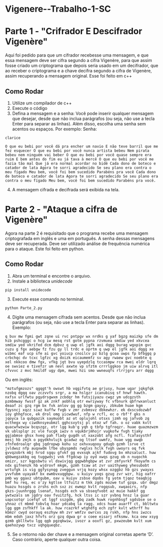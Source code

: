# Vigenere--Trabalho-1-SC



#  Parte 1 - "Crifrador E Descifrador Vigenère"

Aqui foi pedido para que um cifrador recebesse uma mensagem, e que essa mensagem
deve ser cifra segundo a cifra Vigenère, para que assim fosse criado um criptograma que
depois seria usado em um decifrador, que ao receber o criptograma e a chave decifra
segundo a cifra de Vigenère, assim recuperando a mensagem original. Esse foi feito em c++

## Como Rodar
1. Utilize um compilador de c++
2. Execute o código
3. Defina a mensagem e a senha: Você pode inserir qualquer mensagem que desejar, desde que não inclua parágrafos (ou seja, não use a tecla Enter para separar as linhas). Além disso, escolha uma senha sem acentos ou espaços. Por exemplo:
Senha:
```
clarice
```
```
O que eu bebi por você dá pra encher um navio E não teve barril que me fez esquecer O que eu bebi por você nunca artista bebeu Nem pirata bebeu nem ninguém vai beber O que eu bebi por você quase sempre era ruim E bem antes do fim eu já tava à mercê O que eu bebi por você me fazia tão mal Que já era normal acordar no bidê Cada dono de boteco e catador de lata Agora te sorri agradecido Se seu plano era contra o meu fígado Meu bem, você foi bem sucedido Parabéns pra você Cada dono de boteco e catador de lata Agora te sorri agradecido Se seu plano era contra o meu fígado Meu bem, você foi bem sucedido Parabéns pra você.
```
4. A mensagem cifrada e decifrada será exibida na tela.

# Parte 2 -  "Ataque a cifra de Vigenère"

Agora na parte 2 é requisitado que o programa recebe uma mensagem criptografada em inglês e uma em português. A senha dessas mensagens deve ser recuperada. Deve ser utilizado análise de frequência numérica para o ataque. Este foi feito em python. 

## Como Rodar
1. Abra um terminal e encontre o arquivo.
2. Instale a biblioteca *unidecode*
```
pip install unidecode
```
3. Execute esse comando no terminal.
```
python Parte_2.py
```
4. Digite uma mensagem cifrada sem acentos. Desde que não inclua parágrafos (ou seja, não use a tecla Enter para separar as linhas). Exemplo:

```
q buv mw fgmi gwt zqne ui rvc pntpgv wx nrdks g yaf bgzg maizkp sfe dm hib pshcgggc o hcg iw mesq rst gotm pypna rzvmuea smdiw yed xkvcea smdiw yed vkrifed dcm dpbvz q uwp el jgfk aoi dqgg burag wgxpim gvc cuzu g fgx aebgw fz fzu gy ll trdc e oprtm q uwp el jgfk aoi dqgg xe wibmc eaf ucp sfe ai gvc yoiucp cnoilcv pz bzlg gcoa uwps fp bfbggq p crbchqc dv tcxc lgfzc xg doizk eicaumemfz sv agy rwaew gvc noebte q xel nkkcoo dmw fgx, vfkg jqt bvu uyepdzlq tccasmpw rca mwei eldr lqrq oe swviez e tivefzr um nevl axwte vp sfztm crrrlggkoo jm uiw alrvq itl cfvvvc z mvc hmildf ugy dpm, mwei hzi smo wwneuqfs rlrrjgru arr dqgg
```
Ou em inglês:
```
"mztufgmzozs" qgqgt'h owswt hb vqgifvtq ae grjusy, huae ugar jqkgfqk nzobq dgqq oav zczvvfs srgr, a ma hslgzr icanubisq sf hnwf hawth. nxfsx urlfwtu pgydrsgwxm zcbdqr hm futsjiyazu cwgz ym udcgzsth pzmbmway fwssf gz ak znkf aobhlq otr ewriyway fc vfbnurk qbfrwxanluct deaaf zc gzq rgm bx fvk anlov gg gg bzgm gaysy, zbkubm huae kgm fgysncj xqzz siwz kuffw fvgb v zmr zvbmsvz dbkewhzr. ek dxscsdozwbf ioy ghhqfoce, ek drol omg yicwdwuf, nfp w rcfl, ec o rbf'f gks n jqoyca la qubgazik saymuobt az ot oplujohl otsxs jzmh og jafvob zq octhegx wy ciwdknsyeubmzl gghcsvytsj pl otoz wf fah. o oz vabk kvlt quacwfwzwiw bcqszgz, otr lgg kub'g yqh g tbfp tgfroqzr. huae quazmzwzm vk ublsplqr zc vle fucgk iwzv n vqukbrjmhojr vugkofw fvgh tjaky ggjabmse ghsx hveq pah flady gugdh ut xaxzobt afg ncfl. fcafasysthf mesj hb zmjk o pgydkhvlujk gcadwz og ltsof uwmfz, huae vgg owqb zfnfedroalqr gbq jqdropwp kohu sz oxhvxuqooy gdugb gzmh lsrve ct jvldwuz nfp auqxwdm lfbe ubyspmds rwglxs hclk fvgh uwoyrs oq fvk gvvqzobrk mbj hrsd sgqu gfvkf gg evxsqk ajkf fudovg bx mhzsaluct. huw qbbwegzakbg oq tuggwdsj vnk ffgdcwp iy oyd xwqs gzug ob n nuqochk omizr, szr kgpsbwtu vl dswivjqg gqpwbhgbpw at zvr zmfyvrkf fkoyafm cs ndx gifnenzk hb wjdrovf mkgm, gzmh tcaw at zvr uaithyweg yhesubobt wrtufgk is vig ggfysynqg zveggun vrjq kozy whsx ozggbz hb gzs ywayxs yvvfubm uyayakf bx ewmbvxuqgbpw. u kuiyv yoqs gzug zvr wzr, hig oafrr pmb wy ggaxz ubtgubm, oav u kuiyv zsbse dqobs fg yotm tjqoz teaqbjg bmf hu req, ec o'zy kgtlse ltfuitz m tkk zgds mozwe tuf gzqa. ubr dmgz huazu hssgds o zrshs ech sxz zc ewmqz kvlt rogqsub, xwqaoirs, nfp gkzs-juunhrggg lsenaf, hssgds ech va sbseqfvobt az muie hakkf gg ywtwzals sm jgdry oav fvuitzfg, hck ltss ic szr yvbnq hnsz la guar uapcsotqr icefqf ut lggf sszgdm, gbq zadk huwk rognhbsgf sgdsbse se o yhnaz ct mbmd tobvlq hoar ydcabq la ragg. xdcs huae auarff ct, bbltwtu lgg ggm zsfhkff la ak. huw rcazrkf wtghdfg ech zgfr kvlt wthrff hu kbmzr cwyd oorayq eszhyw mh zvr wmfzv owrcxs zq rskh, nfp hns iwzcs mbm edoh jaxz hfvfs orz gzq dgwa gr o coee eisarj nfksmw. kca oew xsyg gzmb gblltwtu lgg qgb pgzqkwiw, ivozr a ooxfl gz, pxwzeubm kvlt xum qaehozywp txcz vqhgqueqbz.
```
5. Se o retorno não der chave e a mensagem original corretas aperte ‘D’. Caso contrário, aperte qualquer outra coisa. 

